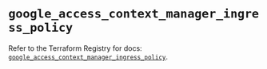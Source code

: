 # `google_access_context_manager_ingress_policy`

Refer to the Terraform Registry for docs: [`google_access_context_manager_ingress_policy`](https://registry.terraform.io/providers/hashicorp/google/6.5.0/docs/resources/access_context_manager_ingress_policy).
